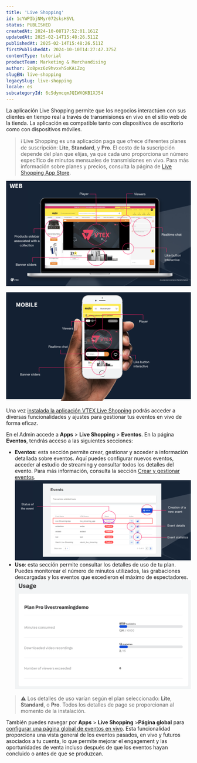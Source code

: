 ```yaml
---
title: 'Live Shopping'
id: 1cYWPIbjNMyr072sksHSVL
status: PUBLISHED
createdAt: 2024-10-08T17:52:01.161Z
updatedAt: 2025-02-14T15:48:26.511Z
publishedAt: 2025-02-14T15:48:26.511Z
firstPublishedAt: 2024-10-10T14:27:47.375Z
contentType: tutorial
productTeam: Marketing & Merchandising
author: 2o8pvz6z9hvxvhSoKAiZzg
slugEN: live-shopping
legacySlug: live-shopping
locale: es
subcategoryId: 6cSdymcqmJQIWXQKB1XJ54
---
```


La aplicación Live Shopping permite que los negocios interactúen con sus clientes en tiempo real a través de transmisiones en vivo en el sitio web de la tienda. La aplicación es compatible tanto con dispositivos de escritorio como con dispositivos móviles. 

> ℹ️ Live Shopping es una aplicación paga que ofrece diferentes planes de suscripción: **Lite**, **Standard**, y **Pro**.  El costo de la suscripción depende del plan que elijas, ya que cada uno proporciona un número específico de minutos mensuales de transmisiones en vivo. Para más información sobre planes y precios, consulta la página de [Live Shopping App Store](https://apps.vtex.com/liveshopping/p).

![live-shopping-web](https://raw.githubusercontent.com/vtexdocs/help-center-content/refs/heads/main/docs/es/tutorials/apps/live-shopping/live-shopping_1.png)

![live-shopping-mobile](https://raw.githubusercontent.com/vtexdocs/help-center-content/refs/heads/main/docs/es/tutorials/apps/live-shopping/live-shopping_2.png)

Una vez [instalada la aplicación VTEX Live Shopping](https://developers.vtex.com/docs/apps/vtexventures.livestreaming#installation) podrás acceder a diversas funcionalidades y ajustes para gestionar tus eventos en vivo de forma eficaz.

En el Admin accede a **Apps** > **Live Shopping** > **Eventos**. En la página **Eventos**, tendrás acceso a las siguientes secciones:

* **Eventos**: esta sección permite crear, gestionar y acceder a información detallada sobre eventos. Aquí puedes configurar nuevos eventos, acceder al estudio de streaming y consultar todos los detalles del evento. Para más información, consulta la sección [Crear y gestionar eventos](https://help.vtex.com/es/tutorial/live-shopping-eventos--6aGLiqoKG1UoS30f3FFWch).
  ![ls-event](https://raw.githubusercontent.com/vtexdocs/help-center-content/refs/heads/main/docs/es/tutorials/apps/live-shopping/live-shopping_3.png)
* **Uso**: esta sección permite consultar los detalles de uso de tu plan. Puedes monitorear el número de minutos utilizados, las grabaciones descargadas y los eventos que excedieron el máximo de espectadores.
  ![ls-usage](https://raw.githubusercontent.com/vtexdocs/help-center-content/refs/heads/main/docs/es/tutorials/apps/live-shopping/live-shopping_4.png)

> ⚠️ Los detalles de uso varían según el plan seleccionado: **Lite**, **Standard**, o **Pro**. Todos los detalles de pago se proporcionan al momento de la instalación.

También puedes navegar por **Apps** > **Live Shopping** >**Página global** para [configurar una página global de eventos en vivo](https://help.vtex.com/es/tutorial/live-shopping-configurar-landing-page-para-transmisiones-en-vivo). Esta funcionalidad proporciona una vista general de los eventos pasados, en vivo y futuros asociados a tu cuenta, lo que permite mejorar el engagement y las oportunidades de venta incluso después de que los eventos hayan concluido o antes de que se produzcan.

